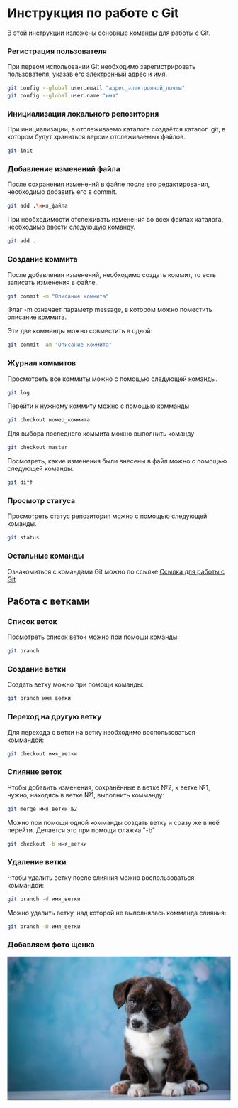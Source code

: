 # Инструкция по работе с Git
В этой инструкции изложены основные команды для работы с Git.

### Регистрация пользователя
При первом испольовании Git необходимо зарегистрировать пользователя, указав его электронный адрес и имя.
```sh
git config --global user.email "адрес_электронной_почты"
git config --global user.name "имя"
```

### Инициализация локального репозитория
При инициализации, в отслеживаемо каталоге создаётся каталог .git, в котором будут храниться версии отслеживаемых файлов.

```sh
git init
```

### Добавление изменений файла
После сохранения изменений в файле после его редактирования, необходимо добавить его в commit.
```sh
git add .\имя_файла
```
При необходимости отслеживать изменения во всех файлах каталога, необходимо ввести следующую команду.
```sh
git add .
```

### Создание коммита
После добавления изменений, необходимо создать коммит, то есть записать изменения в файле.
```sh
git commit -m "Описание коммита"
```
Флаг -m означает параметр message, в котором можно поместить описание коммита.

Эти две комманды можно совместить в одной:
```sh
git commit -am "Описание коммита"
```

### Журнал коммитов
Просмотреть все коммиты можно с помощью следующей команды.
```sh
git log
```
Перейти к нужному коммиту можно с помощью комманды
```sh
git checkout номер_коммита
```
Для выбора последнего коммита можно выполнить команду
```sh
git checkout master
```
Посмотреть, какие изменения были внесены в файл можно с помощью следующей команды.
```sh
git diff
```

### Просмотр статуса
Просмотреть статус репозитория можно с помощью следующей команды.
```sh
git status
```

### Остальные команды
Ознакомиться с командами Git можно по ссылке
[Ссылка для работы с Git](https://learn.microsoft.com/ru-ru/contribute/content/markdown-reference "Переход по внешней ссылке")

## Работа с ветками

### Список веток
Посмотреть список веток можно при помощи команды:
```sh
git branch
```
### Создание ветки
Создать ветку можно при помощи команды:
```sh
git branch имя_ветки
```

### Переход на другую ветку
Для перехода с ветки на ветку необходимо воспользоваться коммандой:
```sh
git checkout имя_ветки
```

### Слияние веток
Чтобы добавить изменения, сохранённые в ветке №2, к ветке №1, нужно, находясь в ветке №1, выполнить комманду:
```sh
git merge имя_ветки_№2
```

Можно при помощи одной комманды создать ветку и сразу же в неё перейти. Делается это при помощи флажка "-b"
```sh
git checkout -b имя_ветки
```

### Удаление ветки
Чтобы удалить ветку после слияния можно воспользоваться коммандой:
```sh
git branch -d имя_ветки
```
Можно удалить ветку, над которой не выполнялась комманда слияния:
```sh
git branch -D имя_ветки
```

### Добавляем фото щенка

![Щенок](picture.jpeg)
